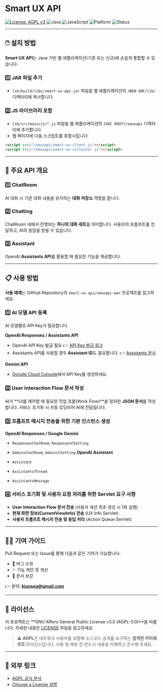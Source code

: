 # Smart UX API

[![License: AGPL v3](https://img.shields.io/badge/License-AGPL%20v3-blue.svg)](https://www.gnu.org/licenses/agpl-3.0.html)
![Java](https://img.shields.io/badge/language-Java-orange)
![JavaScript](https://img.shields.io/badge/language-JavaScript-yellow)
![Platform](https://img.shields.io/badge/platform-Web-blue)
![Status](https://img.shields.io/badge/status-Active-brightgreen)

---

## 🖱️ 설치 방법

**Smart UX API**는 Java 기반 웹 애플리케이션(기존 또는 신규)에 손쉽게 통합할 수 있습니다.

### 1️⃣ JAR 파일 추가

* `lib/build/libs/smart-ux-api.jar` 파일을 웹 애플리케이션의 `/WEB-INF/lib/` 디렉터리에 복사합니다.

### 2️⃣ JS 라이브러리 포함

* `lib/src/main/js/*.js` 파일을 웹 애플리케이션의 `[DOC ROOT]/smuxapi` 디렉터리에 추가합니다.
* 웹 페이지에 다음 스크립트를 포함시킵니다:

```html
<script src="/smuxapi/smart-ux-client.js"></script>
<script src="/smuxapi/smart-ux-collector.js"></script>
```

---

## 🧊 주요 API 개요

### 1️⃣ ChatRoom

AI 대화 시 기존 대화 내용을 유지하는 **대화 저장소** 역할을 합니다.

### 2️⃣ Chatting

ChatRoom 내에서 진행되는 **하나의 대화 세트**를 의미합니다.
사용자의 프롬프트를 전달하고, AI의 응답을 받을 수 있습니다.

### 3️⃣ Assistant

OpenAI **Assistants API**를 활용할 때 필요한 기능을 제공합니다.

---

## 📋 사용 방법

**사용 예제**는 GitHub Repository의 `smart-ux-api/smuxapi-war` 프로젝트를 참고하세요.

### 1️⃣ AI 모델 API 등록

AI 모델별로 API Key가 필요합니다.

**OpenAI Responses / Assistants API**

  * OpenAI API Key 발급 필요
    👉 [API Key 발급 링크](https://platform.openai.com/settings/organization/api-keys)
  * Assistants API를 사용할 경우 **Assistant ID**도 필요합니다.
    👉 [Assistants 문서](https://platform.openai.com/docs/assistants)

**Gemini API**

  * [Google Cloud Console](https://console.cloud.google.com)에서 API Key를 생성하세요.

### 2️⃣ User Interaction Flow 문서 작성

AI가 \*\*UI를 제어할 때 필요한 작업 흐름(Work Flow)\*\*을 정의한 **JSON 문서**를 작성합니다.
서비스 초기화 시 자동 로딩되어 AI에 전달됩니다.

### 3️⃣ 프롬프트 메시지 전송을 위한 기본 인스턴스 생성

**OpenAI Responses / Google Gemini**

  * `ResponsesChatRoom`, `ResponsesChatting`
  * `GeminiChatRoom`, `GeminiChatting`
**OpenAI Assistant**

  * `Assistant`
  * `AssistantsThread`
  * `AssistantsMessage`

### 4️⃣ 서비스 초기화 및 사용자 요청 처리를 위한 Servlet 요구 사항

* **User Interaction Flow 문서 전송** (사용자 세션 최초 생성 시 1회 실행)
* **현재 화면 정보(CurrentViewInfo) 전송** (UX Info Servlet)
* **사용자 프롬프트 메시지 전송 및 응답 처리** (Action Queue Servlet)

---

## 🧑‍💻 기여 가이드

Pull Request 또는 Issue를 통해 다음과 같은 기여가 가능합니다:

* 🐞 버그 수정
* ✨ 기능 제안 및 개선
* 📝 문서 보강

👉 문의: **[kiunsea@gmail.com](mailto:kiunsea@gmail.com)**

---

## 📄 라이선스

이 프로젝트는 \*\*GNU Affero General Public License v3.0 (AGPL-3.0)\*\*을 따릅니다.
자세한 내용은 [LICENSE](./LICENSE) 파일을 참고하세요.

> ⚠️ **AGPL**은 네트워크 사용자를 포함해 소스코드 공개를 요구하는 **엄격한 카피레프트** 라이선스입니다.
> 사용 및 배포 전 반드시 내용을 이해하고 준수해 주세요.

---

## 🔗 외부 링크

* [AGPL 공식 문서](https://www.gnu.org/licenses/agpl-3.0.html)
* [Choose a License 설명](https://choosealicense.com/licenses/agpl-3.0/)

